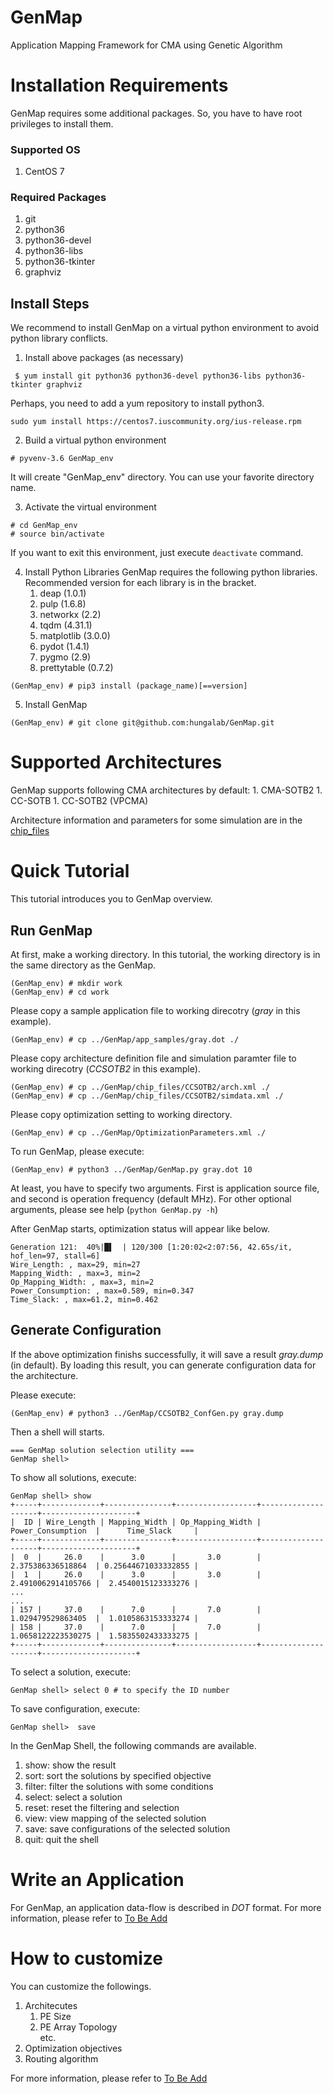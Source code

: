 # GenMap
Application Mapping Framework for CMA using Genetic Algorithm

# Installation Requirements
GenMap requires some additional packages. So, you have to have root privileges to install them.

### Supported OS
1. CentOS 7

### Required Packages
1. git
1. python36  
1. python36-devel 
1. python36-libs  
1. python36-tkinter 
1. graphviz

## Install Steps
We recommend to install GenMap on a virtual python environment to avoid python library conflicts.

1. Install above packages (as necessary)
```
 $ yum install git python36 python36-devel python36-libs python36-tkinter graphviz
```
Perhaps, you need to add a yum repository to install python3.
```
sudo yum install https://centos7.iuscommunity.org/ius-release.rpm
```

2. Build a virtual python environment
```
# pyvenv-3.6 GenMap_env
```
It will create "GenMap_env" directory. You can use your favorite directory name.

3. Activate the virtual environment
```
# cd GenMap_env
# source bin/activate
```
If you want to exit this environment, just execute ``deactivate`` command.

4. Install Python Libraries
GenMap requires the following python libraries. Recommended version for each library is in the bracket.
    1. deap (1.0.1)
    1. pulp (1.6.8)
    1. networkx (2.2)
    1. tqdm (4.31.1)
    1. matplotlib (3.0.0)
    1. pydot (1.4.1)
    1. pygmo (2.9)
    1. prettytable (0.7.2)
```
(GenMap_env) # pip3 install (package_name)[==version]
```
 
 5. Install GenMap
 ```
(GenMap_env) # git clone git@github.com:hungalab/GenMap.git
```

# Supported Architectures
GenMap supports following CMA architectures by default:
    1. CMA-SOTB2
    1. CC-SOTB
    1. CC-SOTB2 (VPCMA)

Architecture information and parameters for some simulation are in the [chip_files](./chip_files)

# Quick Tutorial
This tutorial introduces you to GenMap overview.

## Run GenMap
At first, make a working directory. In this tutorial, the working directory is in the same directory as the GenMap.
```
(GenMap_env) # mkdir work
(GenMap_env) # cd work
```

Please copy a sample application file to working direcotry (*gray* in this example).
```
(GenMap_env) # cp ../GenMap/app_samples/gray.dot ./
```

Please copy architecture definition file and simulation paramter file to working direcotry (*CCSOTB2* in this example).
```
(GenMap_env) # cp ../GenMap/chip_files/CCSOTB2/arch.xml ./
(GenMap_env) # cp ../GenMap/chip_files/CCSOTB2/simdata.xml ./
```

Please copy optimization setting to working directory.
```
(GenMap_env) # cp ../GenMap/OptimizationParameters.xml ./
```

To run GenMap, please execute:
```
(GenMap_env) # python3 ../GenMap/GenMap.py gray.dot 10 
```
At least, you have to specify two arguments. First is application source file, and second is operation frequency (default MHz).
For other optional arguments, please see help (``python GenMap.py -h``)

After GenMap starts, optimization status will appear like below.
```
Generation 121:  40%|█▌  | 120/300 [1:20:02<2:07:56, 42.65s/it, hof_len=97, stall=6]
Wire_Length: , max=29, min=27                                                       
Mapping_Width: , max=3, min=2                                                       
Op_Mapping_Width: , max=3, min=2                                                    
Power_Consumption: , max=0.589, min=0.347                                           
Time_Slack: , max=61.2, min=0.462    
```

## Generate Configuration
If the above optimization finishs successfully, it will save a result *gray.dump* (in default).
By loading this result, you can generate configuration data for the architecture.

Please execute:
```
(GenMap_env) # python3 ../GenMap/CCSOTB2_ConfGen.py gray.dump
```

Then a shell will starts.
```
=== GenMap solution selection utility ===
GenMap shell>   
```

To show all solutions, execute:
```
GenMap shell> show
+-----+-------------+---------------+------------------+--------------------+---------------------+
|  ID | Wire_Length | Mapping_Width | Op_Mapping_Width | Power_Consumption  |      Time_Slack     |
+-----+-------------+---------------+------------------+--------------------+---------------------+
|  0  |     26.0    |      3.0      |       3.0        | 2.375386336518864  | 0.25644671033332855 |
|  1  |     26.0    |      3.0      |       3.0        | 2.4910062914105766 |  2.4540015123333276 |
...
...
| 157 |     37.0    |      7.0      |       7.0        | 1.029479529863405  |  1.0105863153333274 |
| 158 |     37.0    |      7.0      |       7.0        | 1.0658122223530275 |  1.5835502433333275 |
+-----+-------------+---------------+------------------+--------------------+---------------------+

```

To select a solution, execute:
```
GenMap shell> select 0 # to specify the ID number
```

To save configuration, execute:
```
GenMap shell>  save
```

In the GenMap Shell, the following commands are available.
1. show: show the result
1. sort: sort the solutions by specified objective
1. filter: filter the solutions with some conditions
1. select: select a solution
1. reset: reset the filtering and selection
1. view: view mapping of the selected solution
1. save: save configurations of the selected solution
1. quit: quit the shell

# Write an Application 
For GenMap, an application data-flow is described in *DOT* format.
For more information, please refer to [To Be Add]()

# How to customize 
You can customize the followings.
1. Architecutes
    1. PE Size
    1. PE Array Topology  
    etc.
1. Optimization objectives
1. Routing algorithm

For more information, please refer to [To Be Add]()
